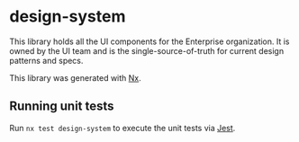 # design-system

This library holds all the UI components for the Enterprise organization. It is owned by the UI team and is the single-source-of-truth for current design patterns and specs.

This library was generated with [Nx](https://nx.dev).

## Running unit tests

Run `nx test design-system` to execute the unit tests via [Jest](https://jestjs.io).
